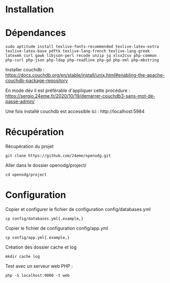 Installation
============

# Dépendances

```
sudo aptitude install texlive-fonts-recommended texlive-latex-extra texlive-latex-base pdftk texlive-lang-french texlive-lang-greek latexmk curl gawk libjson-perl recode unzip jq xlsx2csv php-common php-curl php-json php-ldap php-readline php-gd php-xml php-mbstring
```

Installer couchdb : https://docs.couchdb.org/en/stable/install/unix.html#enabling-the-apache-couchdb-package-repository

En mode dév il est préférable d'appliquer cette procédure : https://sergio.24eme.fr/2020/10/19/demarrer-couchdb3-sans-mot-de-passe-admin/

Une fois installé couchdb est accessible ici : http://localhost:5984

# Récupération

Récupération du projet

```
git clone https://github.com/24eme/openodg.git
```

Aller dans le dossier openodg/project/

```
cd openodg/project
```

# Configuration

Copier et configurer le fichier de configuration config/databases.yml

```
cp config/databases.yml{.example,}
```

Copier le fichier de configuration config/app.yml

```
cp config/app.yml{.example,}
```

Création des dossier cache et log

```
mkdir cache log
```

Test avec un serveur web PHP :

```
php -S localhost:9000 -t web
```

